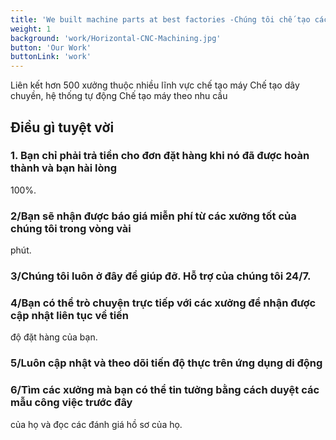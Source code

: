 ```yaml
---
title: 'We built machine parts at best factories -Chúng tôi chế tạo các bộ phận máy tại các nhà máy tốt nhất'
weight: 1
background: 'work/Horizontal-CNC-Machining.jpg'
button: 'Our Work'
buttonLink: 'work'
---
```


Liên kết hơn 500 xưởng thuộc nhiều lĩnh vực chế tạo máy
Chế tạo dây chuyền, hệ thống tự động
Chế tạo máy theo nhu cầu


## Điều gì tuyệt vời

### 1. Bạn chỉ phải trả tiền cho đơn đặt hàng khi nó đã được hoàn thành và bạn hài lòng
100%.

### 2/Bạn sẽ nhận được báo giá miễn phí từ các xưởng tốt của chúng tôi trong vòng vài
phút.

### 3/Chúng tôi luôn ở đây để giúp đỡ. Hỗ trợ của chúng tôi 24/7.

### 4/Bạn có thể trò chuyện trực tiếp với các xưởng để nhận được cập nhật liên tục về tiến
độ đặt hàng của bạn.

### 5/Luôn cập nhật và theo dõi tiến độ thực trên ứng dụng di động

### 6/Tìm các xưởng mà bạn có thể tin tưởng bằng cách duyệt các mẫu công việc trước đây
của họ và đọc các đánh giá hồ sơ của họ.
